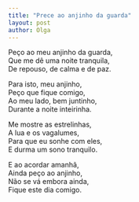 ```yaml
---
title: "Prece ao anjinho da guarda"
layout: post
author: Olga
---
```


Peço ao meu anjinho da guarda,  
Que me dê uma noite tranquila,  
De repouso, de calma e de paz.

Para isto, meu anjinho,  
Peço que fique comigo,  
Ao meu lado, bem juntinho,  
Durante a noite inteirinha.

Me mostre as estrelinhas,  
A lua e os vagalumes,  
Para que eu sonhe com eles,  
E durma um sono tranquilo.

E ao acordar amanhã,  
Ainda peço ao anjinho,  
Não se vá embora ainda,  
Fique este dia comigo.
